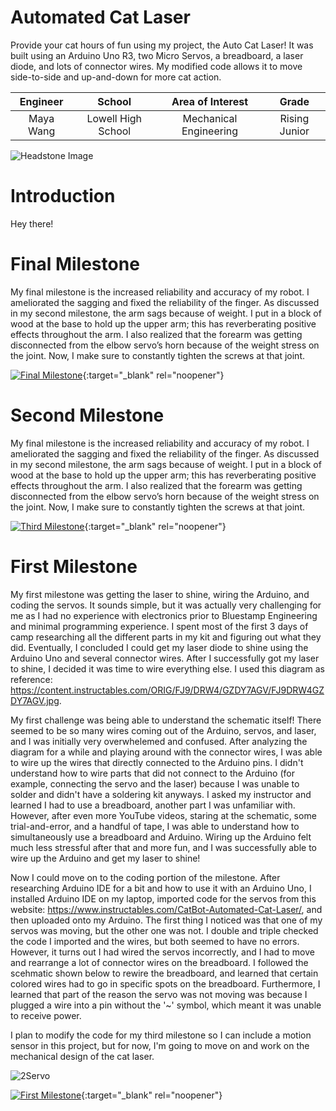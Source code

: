 ﻿# Automated Cat Laser
Provide your cat hours of fun using my project, the Auto Cat Laser! It was built using an Arduino Uno R3, two Micro Servos, a breadboard, a laser diode, and lots of connector wires. My modified code allows it to move side-to-side and up-and-down for more cat action.

| **Engineer** | **School** | **Area of Interest** | **Grade** |
|:--:|:--:|:--:|:--:|
| Maya Wang | Lowell High School | Mechanical Engineering | Rising Junior

![Headstone Image](https://bluestampengineering.com/wp-content/uploads/2016/05/improve.jpg)

# Introduction
Hey there! 
  
# Final Milestone
My final milestone is the increased reliability and accuracy of my robot. I ameliorated the sagging and fixed the reliability of the finger. As discussed in my second milestone, the arm sags because of weight. I put in a block of wood at the base to hold up the upper arm; this has reverberating positive effects throughout the arm. I also realized that the forearm was getting disconnected from the elbow servo’s horn because of the weight stress on the joint. Now, I make sure to constantly tighten the screws at that joint. 

[![Final Milestone](https://res.cloudinary.com/marcomontalbano/image/upload/v1612573869/video_to_markdown/images/youtube--F7M7imOVGug-c05b58ac6eb4c4700831b2b3070cd403.jpg )](https://www.youtube.com/watch?v=F7M7imOVGug&feature=emb_logo "Final Milestone"){:target="_blank" rel="noopener"}

# Second Milestone
My final milestone is the increased reliability and accuracy of my robot. I ameliorated the sagging and fixed the reliability of the finger. As discussed in my second milestone, the arm sags because of weight. I put in a block of wood at the base to hold up the upper arm; this has reverberating positive effects throughout the arm. I also realized that the forearm was getting disconnected from the elbow servo’s horn because of the weight stress on the joint. Now, I make sure to constantly tighten the screws at that joint.

[![Third Milestone](https://res.cloudinary.com/marcomontalbano/image/upload/v1612574014/video_to_markdown/images/youtube--y3VAmNlER5Y-c05b58ac6eb4c4700831b2b3070cd403.jpg)](https://www.youtube.com/watch?v=y3VAmNlER5Y&feature=emb_logo "Second Milestone"){:target="_blank" rel="noopener"}

# First Milestone

My first milestone was getting the laser to shine, wiring the Arduino, and coding the servos. It sounds simple, but it was actually very challenging for me as I had no experience with electronics prior to Bluestamp Engineering and minimal programming experience. I spent most of the first 3 days of camp researching all the different parts in my kit and figuring out what they did. Eventually, I concluded I could get my laser diode to shine using the Arduino Uno and several connector wires. After I successfully got my laser to shine, I decided it was time to wire everything else. I used this diagram as reference: https://content.instructables.com/ORIG/FJ9/DRW4/GZDY7AGV/FJ9DRW4GZDY7AGV.jpg.

My first challenge was being able to understand the schematic itself! There seemed to be so many wires coming out of the Arduino, servos, and laser, and I was initially very overwhelemed and confused. After analyzing the diagram for a while and playing around with the connector wires, I was able to wire up the wires that directly connected to the Arduino pins. I didn't understand how to wire parts that did not connect to the Arduino (for example, connecting the servo and the laser) because I was unable to solder and didn't have a soldering kit anyways. I asked my instructor and learned I had to use a breadboard, another part I was unfamiliar with. However, after even more YouTube videos, staring at the schematic, some trial-and-error, and a handful of tape, I was able to understand how to simultaneously use a breadboard and Arduino. Wiring up the Arduino felt much less stressful after that and more fun, and I was successfully able to wire up the Arduino and get my laser to shine!

Now I could move on to the coding portion of the milestone. After researching Arduino IDE for a bit and how to use it with an Arduino Uno, I installed Arduino IDE on my laptop, imported code for the servos from this website: https://www.instructables.com/CatBot-Automated-Cat-Laser/, and then uploaded onto my Arduino. The first thing I noticed was that one of my servos was moving, but the other one was not. I double and triple checked the code I imported and the wires, but both seemed to have no errors. However, it turns out I had wired the servos incorrectly, and I had to move and rearrange a lot of connector wires on the breadboard. I followed the scehmatic shown below to rewire the breadboard, and learned that certain colored wires had to go in specific spots on the breadboard. Furthermore, I learned that part of the reason the servo was not moving was because I plugged a wire into a pin without the '~' symbol, which meant it was unable to receive power.

I plan to modify the code for my third milestone so I can include a motion sensor in this project, but for now, I'm going to move on and work on the mechanical design of the cat laser.  

![2Servo](https://user-images.githubusercontent.com/55466693/127706521-2404cc46-901f-4546-82e4-985a589488a3.PNG)


[![First Milestone](https://res.cloudinary.com/marcomontalbano/image/upload/v1612574117/video_to_markdown/images/youtube--CaCazFBhYKs-c05b58ac6eb4c4700831b2b3070cd403.jpg)](https://www.youtube.com/watch?v=CaCazFBhYKs "First Milestone"){:target="_blank" rel="noopener"}
